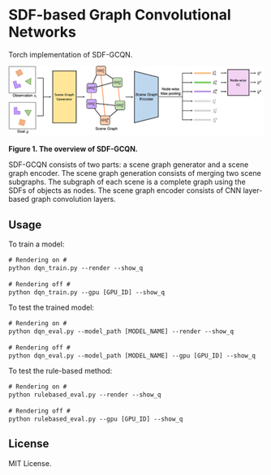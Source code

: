 # SDF-based Graph Convolutional Networks

Torch implementation of SDF-GCQN.

![Overview](https://github.com/hogunkee/SDF-based-Graph-Convolutional-Q-Networks/blob/main/figures/Figure2_overview.png)

**Figure 1. The overview of SDF-GCQN.**

SDF-GCQN consists of two parts: a scene graph generator and a scene graph encoder.
The scene graph generation consists of merging two scene subgraphs. 
The subgraph of each scene is a complete graph using the SDFs of objects as nodes.
The scene graph encoder consists of CNN layer-based graph convolution layers.


## Usage
To train a model:

```
# Rendering on #
python dqn_train.py --render --show_q

# Rendering off #
python dqn_train.py --gpu [GPU_ID] --show_q
```

To test the trained model:

```
# Rendering on #
python dqn_eval.py --model_path [MODEL_NAME] --render --show_q

# Rendering off #
python dqn_eval.py --model_path [MODEL_NAME] --gpu [GPU_ID] --show_q
```

To test the rule-based method:

```
# Rendering on #
python rulebased_eval.py --render --show_q

# Rendering off #
python rulebased_eval.py --gpu [GPU_ID] --show_q
```

## License
MIT License.

